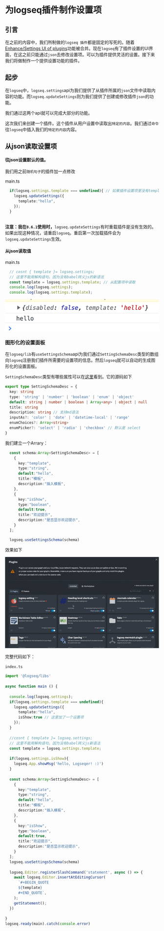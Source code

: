 # 为logseq插件制作设置项

## 引言

在之前的内容中，我们所制做的`logseq 插件`都是固定的写死的。随着[Enhance/Settings UI of plugins](https://github.com/logseq/logseq/pull/4035)功能被合并。现在`logseq`有了插件设置的UI界面，在这之前只能通过`json`去修改设置项。可以为插件提供灵活的设置。接下来我们将做制作一个提供设置功能的插件。

## 起步

在`logseq`中，`logseq.settings`api为我们提供了从插件所属的`json`文件中读取内容的功能。而`logseq.updateSettings`则为我们提供了创建或修改插件`json`的功能。

我们通过这两个api就可以完成大部分的功能。

这次我们来创建一个插件。这个插件从用户设置中读取出`特定的内容`。我们通过`命令`往`logseq`中插入我们的`特定的内容`内容。

## 从json读取设置项

#### 往json设置默认的值。

我们用之前`随机句子`的插件加一点修改

main.ts

```typescript
  if(logseq.settings.template === undefined){ // 如果插件设置项里没有template。既可以认为第一次打开插件。这里往里面写配置项
    logseq.updateSettings({
      template:"hello",
    });
  }
	
```

**注意：我在`0.6.1`使用时，**`logseq.updateSettings`有时重载插件是没有生效的。如果出现这种情况，请重启`logseq`。重启第一次加载插件会为`logseq.updateSettings`生效。

#### 从json读取值

main.ts

```typescript
  // cosnt { template }= logseq.settings;
  // 这里不能用解构语句。因为没有babel转义js的新语法
  const template = logseq.settings.template; // 从配置项中读取
  console.log(logseq.settings);
  console.log(logseq.settings.template);
```

![](../.gitbook/assets/38.png)

### 图形化的设置面板

在`logseq/lib`有`useSettingsSchema`api为我们通过`SettingSchemaDesc`类型的数组向`logseq`注册我们插件所需要的设置项的信息。然后`logseq`就可以自动的生成图形化的设置面板。

`SettingSchemaDesc`类型有哪些属性可以在[这里](https://logseq.github.io/plugins/modules.html#SettingSchemaDesc)看到。它的源码如下

```typescript
export type SettingSchemaDesc = {
  key: string
  type: 'string' | 'number' | 'boolean' | 'enum' | 'object'
  default: string | number | boolean | Array<any> | object | null
  title: string
  description: string // 支持md语法
  inputAs?: 'color' | 'date' | 'datetime-local' | 'range'
  enumChoices?: Array<string>
  enumPicker?: 'select' | 'radio' | 'checkbox' // 默认是 select
}
```

我们建立一个Arrary：

```typescript
  const schema:Array<SettingSchemaDesc> = [
    {
      key:"template",
      type:"string",
      default:"hello",
      title:"模板",
      description:"插入模板",
    },
    {
      key:"isShow",
      type:"boolean",
      default:true,
      title:"欢迎提示",
      description:"是否显示欢迎提示",
    } 
  ];
```

```typescript
  logseq.useSettingsSchema(schema)
```

效果如下

![](../.gitbook/assets/39.gif)

完整代码如下：

`index.ts`

```typescript
import '@logseq/libs'

async function main () {

  console.log(logseq.settings);
  if(logseq.settings.template === undefined){
    logseq.updateSettings({
      template:"hello",
      isShow:true // 这里加了一个设置项
    });
  }

  //cosnt { template }= logseq.settings;
  // 这里不能用解构语句。因为没有babel转义js新语法
  const template = logseq.settings.template;

  if(logseq.settings.isShow){
    logseq.App.showMsg('hello, Logseqer! :)')
  }

  const schema:Array<SettingSchemaDesc> = [
    {
      key:"template",
      type:"string",
      default:"hello",
      title:"模板",
      description:"插入模板",
    },
    {
      key:"isShow",
      type:"boolean",
      default:true,
      title:"欢迎提示",
      description:"是否显示欢迎提示",
    } 
  ];
  logseq.useSettingsSchema(schema)

  logseq.Editor.registerSlashCommand('statement', async () => {
    await logseq.Editor.insertAtEditingCursor(
      `#+BEGIN_QUOTE
      ${template}
      #+END_QUOTE`,
    );
    getStatement();
  })

}
logseq.ready(main).catch(console.error)
```
